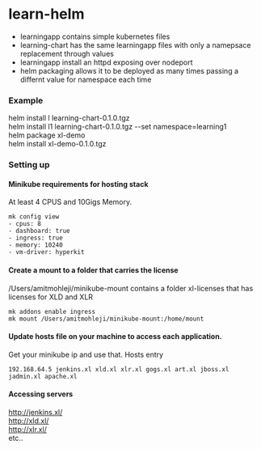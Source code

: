 # learn-helm

* learningapp contains simple kubernetes files 
* learning-chart has the same learningapp files with only a namepsace replacement through values  
* learningapp install an httpd exposing over nodeport
* helm packaging allows it to be deployed as many times passing a differnt value for namespace each time

### Example

helm install l learning-chart-0.1.0.tgz   
helm install l1 learning-chart-0.1.0.tgz --set namespace=learning1  
helm package xl-demo  
helm install xl-demo-0.1.0.tgz

### Setting up

#### Minikube requirements for hosting stack

At least 4 CPUS and 10Gigs Memory.  
```
mk config view
- cpus: 8
- dashboard: true
- ingress: true
- memory: 10240
- vm-driver: hyperkit

```

#### Create a mount to a folder that carries the license
/Users/amitmohleji/minikube-mount contains a folder xl-licenses that has licenses for XLD and XLR

``` 
mk addons enable ingress
mk mount /Users/amitmohleji/minikube-mount:/home/mount
```

#### Update hosts file on your machine to access each application. 
Get your minikube ip and use that.
Hosts entry

```
192.168.64.5 jenkins.xl xld.xl xlr.xl gogs.xl art.xl jboss.xl jadmin.xl apache.xl
```

#### Accessing servers
http://jenkins.xl/  
http://xld.xl/  
http://xlr.xl/   
etc..




